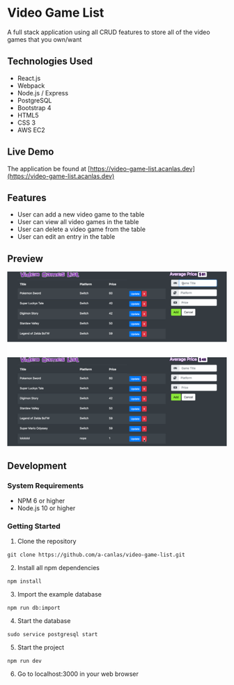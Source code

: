 # Video Game List

A full stack application using all CRUD features to store all of the video games that you own/want

## Technologies Used

- React.js
- Webpack
- Node.js / Express
- PostgreSQL
- Bootstrap 4
- HTML5
- CSS 3
- AWS EC2

## Live Demo

The application be found at [https://video-game-list.acanlas.dev](https://video-game-list.acanlas.dev)

## Features

- User can add a new video game to the table
- User can view all video games in the table
- User can delete a video game from the table
- User can edit an entry in the table

## Preview

![vgt demo](vgt-demo.gif)
![vgt demo](vgt-demo1.gif)

## Development

### System Requirements

- NPM 6 or higher
- Node.js 10 or higher

### Getting Started

1. Clone the repository

```shell
git clone https://github.com/a-canlas/video-game-list.git
```

2. Install all npm dependencies

```shell
npm install
```

3. Import the example database

```shell
npm run db:import
```

4. Start the database

```shell
sudo service postgresql start
```

5. Start the project

```shell
npm run dev
```

6. Go to localhost:3000 in your web browser
